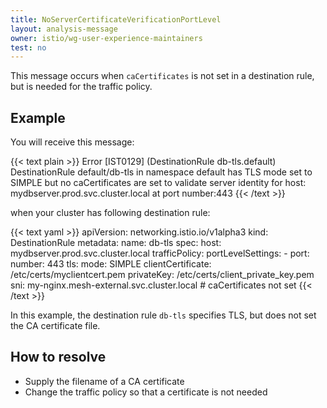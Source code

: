 ```yaml
---
title: NoServerCertificateVerificationPortLevel
layout: analysis-message
owner: istio/wg-user-experience-maintainers
test: no
---
```


This message occurs when `caCertificates` is not set in a destination rule, but is
needed for the traffic policy.

## Example

You will receive this message:

{{< text plain >}}
Error [IST0129] (DestinationRule db-tls.default) DestinationRule default/db-tls in namespace default has TLS mode set to SIMPLE but no caCertificates are set to validate server identity for host: mydbserver.prod.svc.cluster.local at port number:443
{{< /text >}}

when your cluster has following destination rule:

{{< text yaml >}}
apiVersion: networking.istio.io/v1alpha3
kind: DestinationRule
metadata:
  name: db-tls
spec:
  host: mydbserver.prod.svc.cluster.local
  trafficPolicy:
    portLevelSettings:
      - port:
          number: 443
        tls:
          mode: SIMPLE
          clientCertificate: /etc/certs/myclientcert.pem
          privateKey: /etc/certs/client_private_key.pem
          sni: my-nginx.mesh-external.svc.cluster.local
          # caCertificates not set
{{< /text >}}

In this example, the destination rule `db-tls` specifies
TLS, but does not set the CA certificate file.

## How to resolve

- Supply the filename of a CA certificate
- Change the traffic policy so that a certificate is not needed
